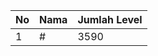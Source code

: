 | No | Nama            | Jumlah Level |
|----|-----------------|--------------|
| 1  | #    |    3590        |
